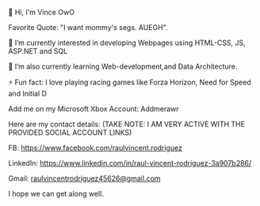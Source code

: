 👋 Hi, I'm Vince OwO

Favorite Quote: "I want mommy's segs. AUEGH".

👀 I’m currently interested in developing Webpages using HTML-CSS, JS, ASP.NET and SQL

🌱 I’m also currently learning Web-development,and Data Architecture.

⚡ Fun fact: I love playing racing games like Forza Horizon, Need for Speed and Initial D

Add me on my Microsoft Xbox Account: Addmerawr
  
Here are my contact details:
(TAKE NOTE: I AM VERY ACTIVE WITH THE PROVIDED SOCIAL ACCOUNT LINKS)

FB: 
https://www.facebook.com/raulvincent.rodriguez

LinkedIn:
https://www.linkedin.com/in/raul-vincent-rodriguez-3a907b286/

Gmail:
raulvincentrodriguez45626@gmail.com 

I hope we can get along well.


<!--
**Lockheer/Lockheer** is a ✨ _special_ ✨ repository because its `README.md` (this file) appears on your GitHub profile.

Here are some ideas to get you started:

- 🔭 I’m currently working on ...
- 🌱 I’m currently learning ...
- 👯 I’m looking to collaborate on ...

-->
